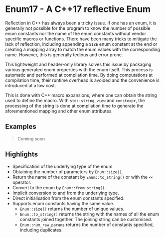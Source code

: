 # Enum17 - A C++17 reflective Enum

Reflection in C++ has always been a tricky issue. If one has an enum, it is generally not possible for the program to know the number of possible enum constants nor the name of the enum constants without vendor specific macros or functions. There have been many tricks to mitigate the lack of reflection, including appending a `SIZE` enum constant at the end or creating a mapping array to match the enum values with the corresponding name. However, this is generally tedious and error prone.

This lightweight and header-only library solves this issue by packaging various generated enum properties with the enum itself. This process is automatic and performed at compilation time. By doing computations at compilation time, their runtime overhead is avoided and the convenience is introduced at a low cost.

This is done with C++ macro expansions, where one can obtain the string used to define the macro. With `std::string_view` and `constexpr`, the processing of the string is done at compilation time to generate the aforementioned mapping and other enum attributes.

## Examples

> Coming soon

## Highlights

- Specification of the underlying type of the enum.
- Obtaining the number of parameters by `Enum::size()`.
- Return the name of the constant by `Enum::to_string()` or with the `<<` operator.
- Convert to the enum by `Enum::from_string()`.
- Implicit conversion to and from the underlying type.
- Direct initialisation from the enum constants specified.
- Supports enum constants having the same value.
  - `Enum::size()` returns the number of unique values.
  - `Enum::to_string()` returns the string with the names of all the enum constants joined together. The joining string can be customised.
  - `Enum::num_raw_params` returns the number of constants specified, including duplicates.
